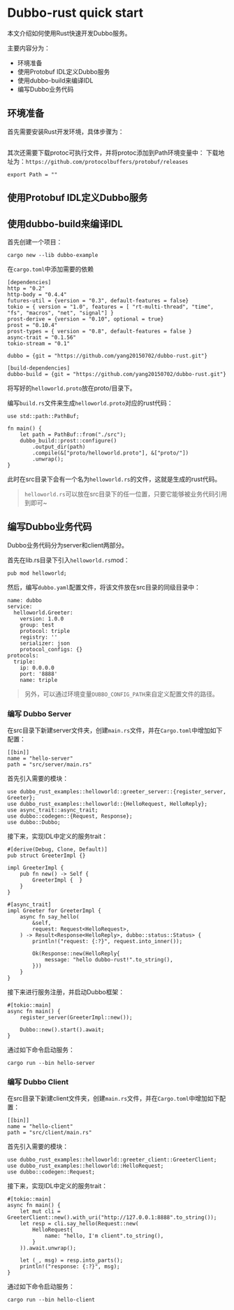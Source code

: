 # Dubbo-rust quick start

本文介绍如何使用Rust快速开发Dubbo服务。

主要内容分为：
+ 环境准备
+ 使用Protobuf IDL定义Dubbo服务
+ 使用dubbo-build来编译IDL
+ 编写Dubbo业务代码

## 环境准备

首先需要安装Rust开发环境，具体步骤为：
```
```

其次还需要下载protoc可执行文件，并将protoc添加到Path环境变量中：
下载地址为：`https://github.com/protocolbuffers/protobuf/releases`

```
export Path = ""
```

## 使用Protobuf IDL定义Dubbo服务

## 使用dubbo-build来编译IDL

首先创建一个项目：
```
cargo new --lib dubbo-example
```

在`cargo.toml`中添加需要的依赖
```
[dependencies]
http = "0.2"
http-body = "0.4.4"
futures-util = {version = "0.3", default-features = false}
tokio = { version = "1.0", features = [ "rt-multi-thread", "time", "fs", "macros", "net", "signal"] }
prost-derive = {version = "0.10", optional = true}
prost = "0.10.4"
prost-types = { version = "0.8", default-features = false }
async-trait = "0.1.56"
tokio-stream = "0.1"

dubbo = {git = "https://github.com/yang20150702/dubbo-rust.git"}

[build-dependencies]
dubbo-build = {git = "https://github.com/yang20150702/dubbo-rust.git"}
```

将写好的`helloworld.proto`放在proto/目录下。

编写`build.rs`文件来生成`helloworld.proto`对应的rust代码：
```
use std::path::PathBuf;

fn main() {
    let path = PathBuf::from("./src");
    dubbo_build::prost::configure()
        .output_dir(path)
        .compile(&["proto/helloworld.proto"], &["proto/"])
        .unwrap();
}
```

此时在src目录下会有一个名为`helloworld.rs`的文件，这就是生成的rust代码。

> `helloworld.rs`可以放在src目录下的任一位置，只要它能够被业务代码引用到即可~

## 编写Dubbo业务代码

Dubbo业务代码分为server和client两部分。

首先在lib.rs目录下引入`helloworld.rs`mod：
```
pub mod helloworld;
```

然后，编写`dubbo.yaml`配置文件，将该文件放在src目录的同级目录中：
```
name: dubbo
service:
  helloworld.Greeter:
    version: 1.0.0
    group: test
    protocol: triple
    registry: ''
    serializer: json
    protocol_configs: {}
protocols:
  triple:
    ip: 0.0.0.0
    port: '8888'
    name: triple
```

> 另外，可以通过环境变量`DUBBO_CONFIG_PATH`来自定义配置文件的路径。

### 编写 Dubbo Server

在src目录下新建server文件夹，创建`main.rs`文件，并在`Cargo.toml`中增加如下配置：
```
[[bin]]
name = "hello-server"
path = "src/server/main.rs"
```

首先引入需要的模块：
```
use dubbo_rust_examples::helloworld::greeter_server::{register_server, Greeter};
use dubbo_rust_examples::helloworld::{HelloRequest, HelloReply};
use async_trait::async_trait;
use dubbo::codegen::{Request, Response};
use dubbo::Dubbo;
```

接下来，实现IDL中定义的服务trait：
```
#[derive(Debug, Clone, Default)]
pub struct GreeterImpl {}

impl GreeterImpl {
    pub fn new() -> Self {
        GreeterImpl {  }
    }
}

#[async_trait]
impl Greeter for GreeterImpl {
    async fn say_hello(
        &self,
        request: Request<HelloRequest>,
    ) -> Result<Response<HelloReply>, dubbo::status::Status> {
        println!("request: {:?}", request.into_inner());

        Ok(Response::new(HelloReply{
            message: "hello dubbo-rust!".to_string(),
        }))
    }
}
```

接下来进行服务注册，并启动Dubbo框架：
```
#[tokio::main]
async fn main() {
    register_server(GreeterImpl::new());

    Dubbo::new().start().await;
}
```

通过如下命令启动服务：
```
cargo run --bin hello-server
```

### 编写 Dubbo Client

在src目录下新建client文件夹，创建`main.rs`文件，并在`Cargo.toml`中增加如下配置：
```
[[bin]]
name = "hello-client"
path = "src/client/main.rs"
```

首先引入需要的模块：
```
use dubbo_rust_examples::helloworld::greeter_client::GreeterClient;
use dubbo_rust_examples::helloworld::HelloRequest;
use dubbo::codegen::Request;
```

接下来，实现IDL中定义的服务trait：
```
#[tokio::main]
async fn main() {
    let mut cli = GreeterClient::new().with_uri("http://127.0.0.1:8888".to_string());
    let resp = cli.say_hello(Request::new(
        HelloRequest{
            name: "hello, I'm client".to_string(),
        }
    )).await.unwrap();

    let (_, msg) = resp.into_parts();
    println!("response: {:?}", msg);
}
```

通过如下命令启动服务：
```
cargo run --bin hello-client
```
